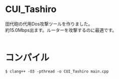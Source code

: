 # CUI_Tashiro

田代砲の代用Dos攻撃ツールを作りました。<br>
約15.0Mbps出ます。ルーターを攻撃するのに最適です。<br>
<br>
# コンパイル
```
$ clang++ -O3 -pthread -o CUI_Tashiro main.cpp
```
